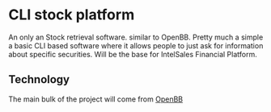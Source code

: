 # CLI stock platform
An only an Stock retrieval software. similar to OpenBB. Pretty much a simple a basic CLI based software where it allows people to just ask for information about specific securities. Will be the base for IntelSales Financial Platform.

## Technology 
The main bulk of the project will come from [OpenBB](https://openbb.co/)
